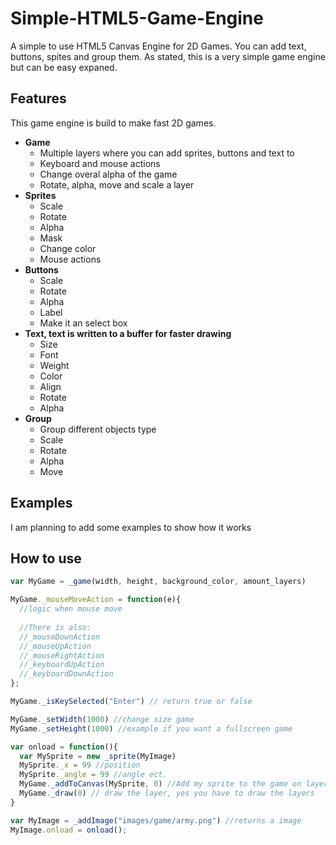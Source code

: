 Simple-HTML5-Game-Engine
========================

A simple to use HTML5 Canvas Engine for 2D Games. You can add text, buttons, spites and group them. As stated, this is a very simple game engine but can be easy expaned.

## Features

This game engine is build to make fast 2D games. 

* **Game**
  * Multiple layers where you can add sprites, buttons and text to
  * Keyboard and mouse actions
  * Change overal alpha of the game
  * Rotate, alpha, move and scale a layer
* **Sprites**
  * Scale
  * Rotate
  * Alpha
  * Mask
  * Change color
  * Mouse actions
* **Buttons**
  * Scale
  * Rotate
  * Alpha
  * Label
  * Make it an select box
* **Text, text is written to a buffer for faster drawing**
  * Size
  * Font
  * Weight
  * Color
  * Align
  * Rotate
  * Alpha
* **Group**
  * Group different objects type
  * Scale
  * Rotate
  * Alpha
  * Move
  
## Examples

I am planning to add some examples to show how it works

## How to use
``` js
var MyGame = _game(width, height, background_color, amount_layers)

MyGame._mouseMoveAction = function(e){
  //logic when mouse move
  
  //There is also:
  //_mouseDownAction
  //_mouseUpAction
  //_mouseRightAction
  //_keyboardUpAction
  //_keyboardDownAction
};

MyGame._isKeySelected("Enter") // return true or false

MyGame._setWidth(1000) //change size game
MyGame._setHeight(1000) //example if you want a fullscreen game

var onload = function(){
  var MySprite = new _sprite(MyImage)
  MySprite._x = 99 //position
  MySprite._angle = 99 //angle ect.
  MyGame._addToCanvas(MySprite, 0) //Add my sprite to the game on layer 1
  MyGame._draw(0) // draw the layer, yes you have to draw the layers
}

var MyImage = _addImage("images/game/army.png") //returns a image 
MyImage.onload = onload();
```

